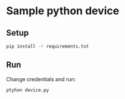 # Sample python device

## Setup
```sh
pip install -r requirements.txt
```

## Run
Change credentials and run:
```sh
ptyhon device.py
```